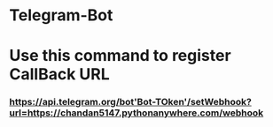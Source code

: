 # Telegram-Bot

# Use this command to register CallBack URL
### https://api.telegram.org/bot'Bot-TOken'/setWebhook?url=https://chandan5147.pythonanywhere.com/webhook
